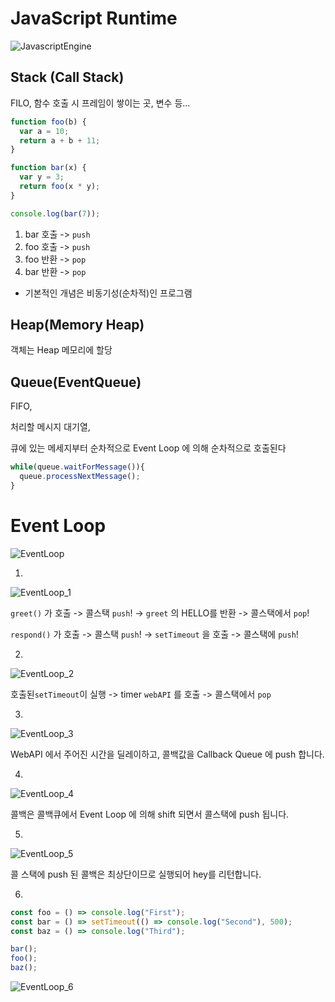# JavaScript Runtime

![JavascriptEngine](/Users/swpark/StudyWorkspace/nodeTestFolder/eventLoop/JavascriptEngine.png)

## Stack (Call Stack)

FILO, 함수 호출 시 프레임이 쌓이는 곳, 변수 등...

```javascript
function foo(b) {
  var a = 10;
  return a + b + 11;
}

function bar(x) {
  var y = 3;
  return foo(x * y);
}

console.log(bar(7)); 
```

1. bar 호출 -> `push`
2. foo 호출  -> `push`
3. foo 반환 -> `pop`
4. bar 반환 -> `pop`

* 기본적인 개념은 비동기성(순차적)인 프로그램



## Heap(Memory Heap)

객체는 Heap 메모리에 할당



## Queue(EventQueue)

FIFO, 

처리할 메시지 대기열,

큐에 있는 메세지부터 순차적으로 Event Loop 에 의해 순차적으로 호출된다

```javascript
while(queue.waitForMessage()){
  queue.processNextMessage();
}
```





# Event Loop

![EventLoop](/Users/swpark/StudyWorkspace/nodeTestFolder/eventLoop/EventLoop.png)











1.

![EventLoop_1](/Users/swpark/StudyWorkspace/nodeTestFolder/eventLoop/EventLoop_1.gif)



`greet()` 가 호출 ->  콜스택 `push`! -> `greet` 의  HELLO를 반환 -> 콜스택에서 `pop`!

`respond()` 가 호출 -> 콜스택 `push`! -> `setTimeout` 을 호출 -> 콜스택에 `push`! 

 











2.

![EventLoop_2](/Users/swpark/StudyWorkspace/nodeTestFolder/eventLoop/EventLoop_2.gif)



호출된`setTimeout`이 실행 -> timer `webAPI` 를 호출 -> 콜스택에서 `pop`











3.

![EventLoop_3](/Users/swpark/StudyWorkspace/nodeTestFolder/eventLoop/EventLoop_3.gif)



WebAPI 에서 주어진 시간을 딜레이하고, 콜백값을 Callback Queue 에 push 합니다.





4.

![EventLoop_4](/Users/swpark/StudyWorkspace/nodeTestFolder/eventLoop/EventLoop_4.gif)



콜백은 콜백큐에서 Event Loop 에 의해 shift 되면서 콜스택에 push 됩니다.







5. 

![EventLoop_5](/Users/swpark/StudyWorkspace/nodeTestFolder/eventLoop/EventLoop_5.gif)



콜 스택에 push 된 콜백은 최상단이므로 실행되어 hey를 리턴합니다.









6. 

```Javascript
const foo = () => console.log("First");
const bar = () => setTimeout(() => console.log("Second"), 500);
const baz = () => console.log("Third");

bar();
foo();
baz();
```

![EventLoop_6](/Users/swpark/StudyWorkspace/nodeTestFolder/eventLoop/EventLoop_6.gif)

